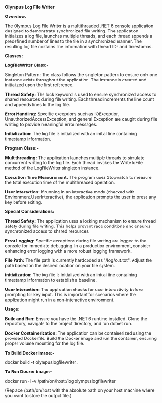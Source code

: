 **Olympus Log File Writer**

**Overview:**

The Olympus Log File Writer is a multithreaded .NET 6 console application designed to demonstrate synchronized file writing. The application initializes a log file, launches multiple threads, and each thread appends a predefined number of lines to the file in a synchronized manner. The resulting log file contains line information with thread IDs and timestamps.

**Classes:**

**LogFileWriter Class:-**

Singleton Pattern: The class follows the singleton pattern to ensure only one instance exists throughout the application. The instance is created and initialized upon the first reference.

**Thread Safety:** The lock keyword is used to ensure synchronized access to shared resources during file writing. Each thread increments the line count and appends lines to the log file.

**Error Handling:** Specific exceptions such as IOException, UnauthorizedAccessException, and general Exception are caught during file writing to provide meaningful error messages.

**Initialization:** The log file is initialized with an initial line containing timestamp information.

**Program Class:-**

**Multithreading:** The application launches multiple threads to simulate concurrent writing to the log file. Each thread invokes the WriteToFile method of the LogFileWriter singleton instance.

**Execution Time Measurement:** The program uses Stopwatch to measure the total execution time of the multithreaded operation.

**User Interaction:** If running in an interactive mode (checked with Environment.UserInteractive), the application prompts the user to press any key before exiting.


**Special Considerations:**

**Thread Safety:** The application uses a locking mechanism to ensure thread safety during file writing. This helps prevent race conditions and ensures synchronized access to shared resources.

**Error Logging:** Specific exceptions during file writing are logged to the console for immediate debugging. In a production environment, consider enhancing error logging with a more robust logging framework.

**File Path:** The file path is currently hardcoded as "/log/out.txt". Adjust the path based on the desired location on your file system.

**Initialization:** The log file is initialized with an initial line containing timestamp information to establish a baseline.

**User Interaction:** The application checks for user interactivity before prompting for key input. This is important for scenarios where the application might run in a non-interactive environment.

**Usage:**

**Build and Run:** Ensure you have the .NET 6 runtime installed. Clone the repository, navigate to the project directory, and run dotnet run.

**Docker Containerization:** The application can be containerized using the provided Dockerfile. Build the Docker image and run the container, ensuring proper volume mounting for the log file.


**To Build Docker image:-**

docker build -t olympuslogfilewriter .

**To Run Docker image:-**

docker run -i -v /path/on/host:/log olympuslogfilewriter

(Replace /path/on/host with the absolute path on your host machine where you want to store the output file.)
